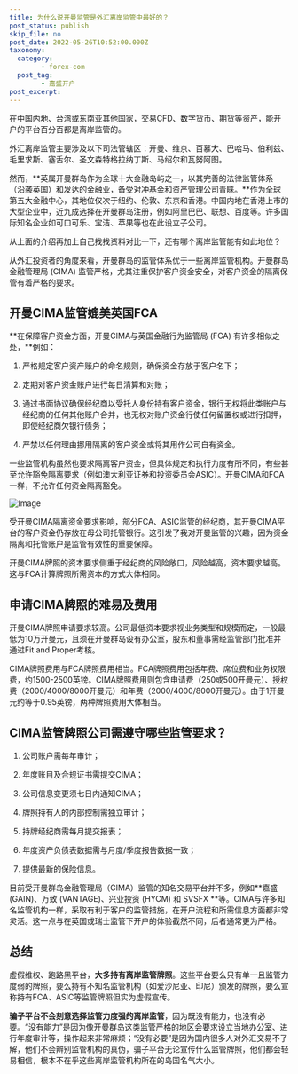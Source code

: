 ```yaml
---
title: 为什么说开曼监管是外汇离岸监管中最好的？
post_status: publish
skip_file: no
post_date: 2022-05-26T10:52:00.000Z
taxonomy:
  category:
        - forex-com
  post_tag:
        - 嘉盛开户
post_excerpt: 
---
```

在中国内地、台湾或东南亚其他国家，交易CFD、数字货币、期货等资产，能开户的平台百分百都是离岸监管的。

外汇离岸监管主要涉及以下司法管辖区：开曼、维京、百慕大、巴哈马、伯利兹、毛里求斯、塞舌尔、圣文森特格拉纳丁斯、马绍尔和瓦努阿图。

然而，**英属开曼群岛作为全球十大金融岛屿之一，以其完善的法律监管体系（沿袭英国）和发达的金融业，备受对冲基金和资产管理公司青睐。**作为全球第五大金融中心，其地位仅次于纽约、伦敦、东京和香港。中国内地在香港上市的大型企业中，近九成选择在开曼群岛注册，例如阿里巴巴、联想、百度等。许多国际知名企业如可口可乐、宝洁、苹果等也在此设立子公司。

从上面的介绍再加上自己找找资料对比一下，还有哪个离岸监管能有如此地位？

从外汇投资者的角度来看，开曼群岛的监管体系优于一些离岸监管机构。开曼群岛金融管理局 (CIMA) 监管严格，尤其注重保护客户资金安全，对客户资金的隔离保管有着严格的要求。

## 开曼CIMA监管媲美英国FCA

**在保障客户资金方面，开曼CIMA与英国金融行为监管局 (FCA) 有许多相似之处，**例如：

1. 严格规定客户资产账户的命名规则，确保资金存放于客户名下；

1. 定期对客户资金账户进行每日清算和对账；

1. 通过书面协议确保经纪商以受托人身份持有客户资金，银行无权将此类账户与经纪商的任何其他账户合并，也无权对账户资金行使任何留置权或进行扣押，即使经纪商欠银行债务；

1. 严禁以任何理由挪用隔离的客户资金或将其用作公司自有资金。

一些监管机构虽然也要求隔离客户资金，但具体规定和执行力度有所不同，有些甚至允许豁免隔离要求（例如澳大利亚证券和投资委员会ASIC）。开曼CIMA和FCA一样，不允许任何资金隔离豁免。

![Image](https://prod-files-secure.s3.us-west-2.amazonaws.com/39ed1227-6d7d-4570-be36-9ccd4a2c4241/bd849744-3fcb-4a37-8312-357962c8f065/image.png?X-Amz-Algorithm=AWS4-HMAC-SHA256&X-Amz-Content-Sha256=UNSIGNED-PAYLOAD&X-Amz-Credential=ASIAZI2LB466RRYIZSQD%2F20250312%2Fus-west-2%2Fs3%2Faws4_request&X-Amz-Date=20250312T101344Z&X-Amz-Expires=3600&X-Amz-Security-Token=IQoJb3JpZ2luX2VjEHEaCXVzLXdlc3QtMiJGMEQCICwKPBSqm6yNaJDETotLaASI84YrTHZ0TGxgIg2tfugdAiAieFq2BmkSekASvbaIE0jiK6g6MMIEFDnoaynxCbPimSqIBAi6%2F%2F%2F%2F%2F%2F%2F%2F%2F%2F8BEAAaDDYzNzQyMzE4MzgwNSIMtdhGJb7n7UFIdmb%2FKtwDu0F3EEFElKKB9QyDU0CaXEyWC6Ai4ofzk5lolAFvITgrM3t0GMpMxk79osHjOEQzEsZ26Hxh0Hps%2FAElk0ZMjOouO5WN9Sz72OqpRvKmoP7qG3rlFTUjAuGHXSkLCmDbbDwXOO75AhswgD96BgHcRgASyUnfuV5mSqbnamiErfOSP5KAI90HJDd0PbGrzGsO4SJxnsaQR%2FQ%2FaQppN4Usiu9Uj4l1e%2Bq38qhNF8aoJN5itzJq1iEHm3%2BVvgHHe9S6aODAVjzwFuCZyCa93X4HXMnB4iYDbEPuQt%2Bruty0s7RKFjTjH%2FGAa0zdbUv1Zd5JQNzUST3%2FPYbyRQihiShqChGD4feCbZy93FOLzn4PTwDQe5gweBpiAcQwMPhcS0U93NpWes3eivPBACjGr5QX5G1ZrVSH9I79oZ3TFm0Gl%2FFjL7wSpjX3DHKqUbApCGk4YYgImqW7vVESFhlUOds4y14u%2F2nGNggAV5B%2B26KCdMZBPbnXqvZNvvwv0mXjSR%2FqcwfkhbQMuopWeT7x0M663MdLERB5trgUOVu2ESWOoTEB4Yzg12FD7JtpxtAXMrTvkcTujc6oGXT805lhVEQfO340S9zoLaoZDj6bbZxCw%2B16jA6wpOoF2WwikNgwoJvFvgY6pgGK8Yf6i8DHBx6TFWuYI4EGP7rVlD6qKMh1aDHVicGjmd5uVxZqPfKhCUDb7WSr6OYt5eHFjRbUu2w4nLuEZj8%2Bk%2BPNcr0O3NAJTfwy4h1nPQSxoodRBoBL4boZuL65i9Yvucjwg52Z7djLbuxOC9z6Tku9gQ19ppwZ1y6NLCuOi7jbhbmwAaO9Mk%2BVB2niRxmpRcqkEk%2F48F5oixdjb%2BTXTWd1LzMt&X-Amz-Signature=7760ad0d63cc1da3fd401ff93c236bb28b71a517069a89ad1c76abf6da0e155c&X-Amz-SignedHeaders=host&x-id=GetObject)

受开曼CIMA隔离资金要求影响，部分FCA、ASIC监管的经纪商，其开曼CIMA平台的客户资金仍存放在母公司托管银行。这引发了我对开曼监管的兴趣，因为资金隔离和托管账户是监管有效性的重要保障。

开曼CIMA牌照的资本要求侧重于经纪商的风险敞口，风险越高，资本要求越高。这与FCA计算牌照所需资本的方式大体相同。

## **申请CIMA牌照的难易及费用**

开曼CIMA牌照申请要求较高。公司最低资本要求视业务类型和规模而定，一般最低为10万开曼元，且须在开曼群岛设有办公室，股东和董事需经监管部门批准并通过Fit and Proper考核。

CIMA牌照费用与FCA牌照费用相当。FCA牌照费用包括年费、席位费和业务权限费，约1500-2500英镑。CIMA牌照费用则包含申请费（250或500开曼元）、授权费（2000/4000/8000开曼元）和年费（2000/4000/8000开曼元）。由于1开曼元约等于0.95英镑，两种牌照费用大体相当。

## CIMA监管牌照公司需遵守哪些监管要求？

1. 公司账户需每年审计；

1. 年度账目及合规证书需提交CIMA；

1. 公司信息变更须七日内通知CIMA；

1. 牌照持有人的内部控制需独立审计；

1. 持牌经纪商需每月提交报表；

1. 年度资产负债表数据需与月度/季度报告数据一致；

1. 提供最新的保险信息。

目前受开曼群岛金融管理局（CIMA）监管的知名交易平台并不多，例如**嘉盛 (GAIN)、万致 (VANTAGE)、兴业投资 (HYCM) 和 SVSFX **等。CIMA与许多知名监管机构一样，采取有利于客户的监管措施，在开户流程和所需信息方面都非常灵活。这一点与在英国或瑞士监管下开户的体验截然不同，后者通常更为严格。

## 总结

虚假维权、跑路黑平台，**大多持有离岸监管牌照**。这些平台要么只有单一且监管力度弱的牌照，要么持有不知名监管机构（如爱沙尼亚、印尼）颁发的牌照，要么宣称持有FCA、ASIC等监管牌照但实为虚假宣传。

**骗子平台不会刻意选择监管力度强的离岸监管**，因为既没有能力，也没有必要。“没有能力”是因为像开曼群岛这类监管严格的地区会要求设立当地办公室、进行年度审计等，操作起来非常麻烦；“没有必要”是因为国内很多人对外汇交易不了解，他们不会辨别监管机构的真伪，骗子平台无论宣传什么监管牌照，他们都会轻易相信，根本不在乎这些离岸监管机构所在的岛国名气大小。